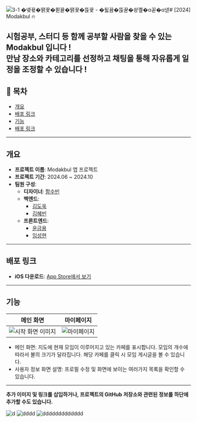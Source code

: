![3-1  �녲뀫�뗡뀿�묃뀰�뗡뀿�뚡뀿 - �됣뀸�뚡뀯�솽꼪�α꼳�α넫](https://github.com/user-attachments/assets/508ee68a-c09b-4d5c-8939-fef67798e190)# [2024] Modakbul 🔥

시험공부, 스터디 등 함께 공부할 사람을 찾을 수 있는 Modakbul 입니다 !  
만남 장소와 카테고리를 선정하고 채팅을 통해 자유롭게 일정을 조정할 수 있습니다 ! 
---

## 📖 목차
- [개요](#개요)
- [배포 링크](#배포-링크)
- [기능](#기능)
- [배포 링크](#배포-링크)

---

## 개요

- **프로젝트 이름**: Modakbul 앱 프로젝트 
- **프로젝트 기간**: 2024.06 ~ 2024.10
- **팀원 구성**:
  - **디자이너**: [함수빈](https://github.com/xvsevsw)
  - **백엔드**:
    - [김도욱](https://github.com/kdw0737)
    - [김혜빈](https://github.com/sunkong25)
  - **프론트엔드**:
    - [윤금용](https://github.com/Remaked-Swain)
    - [임성현](https://github.com/shlim0)

---

## 배포 링크

- **iOS 다운로드**: [App Store에서 보기](https://apps.apple.com/kr/app/%EB%AA%A8%EB%8B%A5%EB%B6%88-%EC%98%A4%ED%94%84%EB%9D%BC%EC%9D%B8-%EB%AA%A8%EC%9E%84-%EC%B9%B4%ED%8E%98-%EB%A7%A4%EC%B9%AD/id6670268034)

---

## 기능 

|                     메인 화면                      |                     마이페이지                      |
|:-------------------------------------------------:|:------------------------------------------------------:|
| ![시작 화면 이미지](https://github.com/user-attachments/assets/316f313e-c011-4e0b-a4ad-81611e0f89e0) | ![마이페이지](https://github.com/user-attachments/assets/ab8221c7-14d7-4739-bfa5-ce9dfd814218) |

- 메인 화면: 지도에 현재 모임이 이루어지고 있는 카페를 표시합니다. 모임의 개수에 따라서 불의 크기가 달라집니다. 해당 카페를 클릭 시 모임 게시글을 볼 수 있습니다.
- 사용자 정보 화면 설명: 프로필 수정 및 화면에 보이는 여러가지 목록을 확인할 수 있습니다.

---


**추가 이미지 및 링크를 삽입하거나, 프로젝트의 GitHub 저장소와 관련된 정보를 하단에 추가할 수도 있습니다.**

![d](https://github.com/user-attachments/assets/bda65774-1aff-4295-97c4-ebd7d7127f63)
![dddd](https://github.com/user-attachments/assets/3a5b0933-7f4c-4952-845a-a48019bf76de)
![ddddddddddddd](https://github.com/user-attachments/assets/9eb49874-c7bf-45ed-8d1c-17b9e9053fac)
